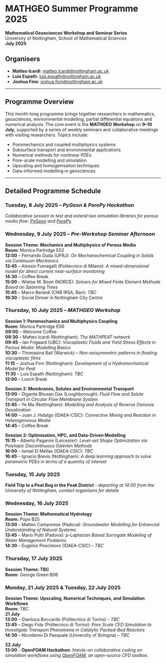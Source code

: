 # MATHGEO Summer Programme 2025
**Mathematical Geosciences Workshop and Seminar Series**   
University of Nottingham, School of Mathematical Sciences  
**July 2025**

## Organisers
- **Matteo Icardi**: [matteo.icardi@nottingham.ac.uk](mailto:matteo.icardi@nottingham.ac.uk)
- **Luis Espath**: [luis.espath@nottingham.ac.uk](mailto:luis.espath@nottingham.ac.uk)
- **Joshua Finn**: [joshua.finn@nottingham.ac.uk](mailto:joshua.finn@nottingham.ac.uk)

---

## Programme Overview

This month-long programme brings together researchers in mathematics, geosciences, environmental modelling, partial differential equations and numerical analysis. The core event is the **MATHGEO Workshop** on **9–10 July**, supported by a series of weekly seminars and collaborative meetings with visiting researchers. Topics include:

- Poromechanics and coupled multiphysics systems
- Subsurface transport and environmental applications
- Numerical methods for nonlinear PDEs
- Pore-scale modelling and simulation
- Upscaling and homogenisation techniques
- Data-informed modelling in geosciences

---

## Detailed Programme Schedule

### Tuesday, 8 July 2025 – *PyGeon & PorePy Hackathon*  
*Collaborative session to test and extend two simulation libraries for porous media flow: [PyGeon](https://github.com/pmgbergen/pygeon) and [PorePy](https://github.com/pmgbergen/porepy).*

### Wednesday, 9 July 2025 – *Pre-Workshop Seminar Afternoon*  
**Session Theme: Mechanics and Multiphysics of Porous Media**  
**Room:** Monica Partridge E02  
**13:00** – Fernando Duda (UFRJ): *On Mechanochemical Coupling in Solids via Continuum Mechanics*  
**13:45** – Alessio Fumagalli (Politecnico di Milano): *A mixed-dimensional model for direct current near-surface monitoring*  
**14:30** – Coffee Break  
**15:00** – Wietse M. Boon (NORCE): *Solvers for Mixed Finite Element Methods Based on Spanning Trees*  
**15:45** – Marco Berardi (CNR IRSA, Bari): *TBC*  
**19:30** – Social Dinner in Nottingham City Centre

### Thursday, 10 July 2025 – *MATHGEO Workshop*  
**Session 1: Poromechanics and Multiphysics Coupling**  
**Room:** Monica Partridge E06  
**09:00** – Welcome Coffee  
**09:30** – Matteo Icardi (Nottingham): *The MATHPEAT network*   
**09:45** – Ian Frigaard (UBC): *Viscoplastic Fluids and Yield Stress Effects in Porous Media: Modelling Basics*  
**10:30** – Thomasina Ball (Warwick) – *Non-axisymmetric patterns in floating viscoplastic films*    
**11:15** – Joshua Finn (Nottingham): *Development of a Hydromechanical Model for Peat*    
**11:35** – Luis Espath (Nottingham): *TBC*  
**12:00** – Lunch Break  

**Session 2: Membranes, Solutes and Environmental Transport**  
**13:00** – Diganta Bhusan Das (Loughborough): *Fluid Flow and Solute Transport in Circular Flow Membrane System*  
**13:45** – Ye Ma (Nottingham): *Modelling and Analysis of Reverse Osmosis Desalination*  
**14:00** – Juan J. Hidalgo (IDAEA-CSIC): *Convective Mixing and Reaction in Heterogeneous Media*  
**14:45** – Coffee Break  

**Session 3: Optimisation, HPC, and Data-Driven Modelling**  
**15:15** – Alberto Paganini (Leicester): *Level-set Shape Optimization via Polytopic Discontinuous Galerkin Methods*  
**16:00** – Ismail El Mellas (IDAEA-CSIC): *TBC*  
**16:45** – Ignacio Brevis (Nottingham): *A deep learning approach to solve parametric PDEs in terms of a quantity of interest*  

### Tuesday, 15 July 2025  
**Field Trip to a Peat Bog in the Peak District** - *departing at 14:00 from the University of Nottingham, contact organisers for details*

### Wednesday, 16 July 2025  
**Session Theme: Mathematical Hydrology**  
**Room:** Pope B25  
**13:00** – Matteo Camporese (Padova): *Groundwater Modelling for Enhanced Understanding of Natural Systems*  
**13:45** – Mario Putti (Padova): *p-Laplacian Based Surrogate Modeling of Water Management Problems*  
**14:30** – Eugenio Pescimoro (IDAEA-CSIC) – *TBC*  

### Thursday, 17 July 2025  
**Session Theme: TBC**  
**Room:** George Green B06  


### Monday, 21 July 2025 & Tuesday, 22 July 2025  
**Session Theme: Upscaling, Numerical Techniques, and Simulation Workflows**  
**Room:** TBC  
**21 July**  
**13:00** – Gianluca Boccardo (Politecnico di Torino) – *TBC*  
**13:45** – Diego Fida (Politecnico di Torino): *Pore Scale CFD Simulation to Investigate Transport Phenomena in Catalytic Packed-Bed Reactors*  
**14:30** – Nicodemo Di Pasquale (University of Bologna) – *TBC*  

**22 July**  
**13:00** - **OpenFOAM Hackathon**: *Hands-on collaborative coding on simulation workflows using [OpenFOAM](https://www.openfoam.org), an open-source CFD toolbox.*